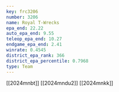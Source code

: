 ```yaml
---
key: frc3206
number: 3206
name: Royal T-Wrecks
epa_end: 22.22
auto_epa_end: 9.55
teleop_epa_end: 10.27
endgame_epa_end: 2.41
winrate: 0.4545
district_epa_rank: 366
district_epa_percentile: 0.7968
type: Team
---
```

[[2024mnbt]]
[[2024mndu2]]
[[2024mnkk]]
